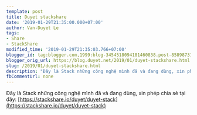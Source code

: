 ```yaml
---
template: post
title: Duyet stackshare
date: '2019-01-29T21:35:00.000+07:00'
author: Van-Duyet Le
tags:
- Share
- StackShare
modified_time: '2019-01-29T21:35:03.766+07:00'
blogger_id: tag:blogger.com,1999:blog-3454518094181460838.post-8589873121275851158
blogger_orig_url: https://blog.duyet.net/2019/01/duyet-stackshare.html
slug: /2019/01/duyet-stackshare.html
description: "Đây là Stack những công nghệ mình đã và đang dùng, xin phép chia sẻ tại đây: https://stackshare.io/duyet/duyet-stack"
fbCommentUrl: none
---
```


Đây là Stack những công nghệ mình đã và đang dùng, xin phép chia sẻ tại đây: [https://stackshare.io/duyet/duyet-stack](https://stackshare.io/duyet/duyet-stack)


<a data-layers="1,2,3,4" data-stack-embed="true" data-theme="light" frameborder="0" href="https://embed.stackshare.io/stacks/embed/9cb2b71c984d63"></a>    <script async="" charset="utf-8" src="https://cdn1.stackshare.io/javascripts/client-code.js"></script><br /><br />